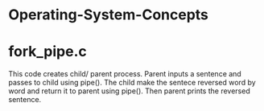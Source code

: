 # Operating-System-Concepts
# fork_pipe.c
This code creates child/ parent process. Parent inputs a sentence and passes to child using pipe(). The child make the sentece reversed word by word and return it to parent using pipe(). Then parent prints the reversed sentence.
